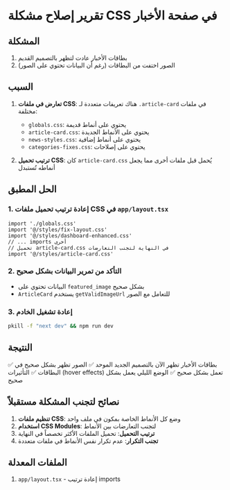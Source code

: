 # تقرير إصلاح مشكلة CSS في صفحة الأخبار

## المشكلة
1. بطاقات الأخبار عادت لتظهر بالتصميم القديم
2. الصور اختفت من البطاقات (رغم أن البيانات تحتوي على الصور)

## السبب
1. **تعارض في ملفات CSS**: هناك تعريفات متعددة لـ `.article-card` في ملفات مختلفة:
   - `globals.css`: يحتوي على أنماط قديمة
   - `article-card.css`: يحتوي على الأنماط الجديدة
   - `news-styles.css`: يحتوي على أنماط إضافية
   - `categories-fixes.css`: يحتوي على إصلاحات

2. **ترتيب تحميل CSS**: كان `article-card.css` يُحمل قبل ملفات أخرى مما يجعل أنماطه تُستبدل

## الحل المطبق

### 1. إعادة ترتيب تحميل ملفات CSS في `app/layout.tsx`
```tsx
import './globals.css'
import '@/styles/fix-layout.css'
import '@/styles/dashboard-enhanced.css'
// ... imports أخرى
// تحميل article-card.css في النهاية لتجنب التعارضات
import '@/styles/article-card.css'
```

### 2. التأكد من تمرير البيانات بشكل صحيح
- البيانات تحتوي على `featured_image` بشكل صحيح
- `ArticleCard` يستخدم `getValidImageUrl` للتعامل مع الصور

### 3. إعادة تشغيل الخادم
```bash
pkill -f "next dev" && npm run dev
```

## النتيجة
✅ بطاقات الأخبار تظهر الآن بالتصميم الجديد الموحد
✅ الصور تظهر بشكل صحيح في البطاقات
✅ التأثيرات (hover effects) تعمل بشكل صحيح
✅ الوضع الليلي يعمل بشكل صحيح

## نصائح لتجنب المشكلة مستقبلاً
1. **تنظيم ملفات CSS**: وضع كل الأنماط الخاصة بمكون في ملف واحد
2. **استخدام CSS Modules**: لتجنب التعارضات بين الأنماط
3. **ترتيب التحميل**: تحميل الملفات الأكثر تخصصاً في النهاية
4. **تجنب التكرار**: عدم تكرار نفس الأنماط في ملفات متعددة

## الملفات المعدلة
1. `app/layout.tsx` - إعادة ترتيب imports 